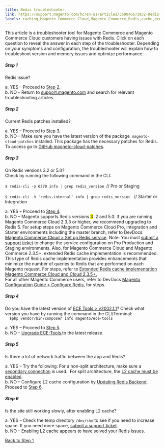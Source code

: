 ```yaml
---
title: Redis troubleshooter
link: https://support.magento.com/hc/en-us/articles/360046673932-Redis-troubleshooter
labels: caching,Magento Commerce Cloud,Magento Commerce,Redis,cache,ece-tools,troubleshooting,database,patches
---
```


<p>This article is a troubleshooter tool for Magento Commerce and Magento Commerce Cloud customers having issues with Redis. Click on each question to reveal the answer in each step of the troubleshooter. Depending on your symptoms and configuration, the troubleshooter will explain how to troubleshoot version and memory issues and optimize performance. </p>
<!---------This opens the main level that holds everything.--------------->
<div class="zd-accordion">
<!---------This is one whole accordion panel.--------------->
<div class="zd-accordion-panel">
<h5>Step 1</h5>
<div class="zd-accordion-section">Redis issue? </div>
<p class="zd-accordion-text">a. YES – Proceed to <a class="accordion-anchor" href="#zd-accordion-2">Step 2</a>.<br/>b. NO – Return to <a href="https://support.magento.com/hc/en-us">support.magento.com</a> and search for relevant troubleshooting articles. </p>
</div>
<!---------This is one whole accordion panel.--------------->
<div class="zd-accordion-panel">
<h5>Step 2</h5>
<div class="zd-accordion-section">Current Redis patches installed? </div>
<p class="zd-accordion-text">a. YES – Proceed to <a class="accordion-anchor" href="#zd-accordion-3">Step 3</a>. <br/>b. NO – Make sure you have the latest version of the package  <code>magento-cloud-patches</code> installed. This package has the necessary patches for Redis. To access go to <a href="https://github.com/magento/magento-cloud-patches/">GitHub magneto-cloud-patches</a>.</p>
</div>
<!---------This is one whole accordion panel.--------------->
<div class="zd-accordion-panel">
<h5>Step 3</h5>
<div class="zd-accordion-section">On Redis versions 3.2 or 5.0?<br/>Check by running the following command in the CLI: <br/><br/><code class="“language-bash”">$ redis-cli -p 6370 info | grep redis_version </code>// Pro or Staging<br/><br/><code class="“language-bash”">$ redis-cli -h 'redis.internal' info | grep redis_version </code> // Starter or Integration</div>
<p class="zd-accordion-text">a. YES – Proceed to <a class="accordion-anchor" href="#zd-accordion-4">Step 4</a>. <br/>b. NO – Magento supports Redis versions <mark>3</mark> .2 and 5.0. If you are running Magento Commerce Cloud 2.3.3 or higher, we recommend upgrading to Redis 5. For setup steps on Magento Commerce Cloud Pro, Integration and Starter environments including the master branch, refer to DevDocs <a href="https://devdocs.magento.com/cloud/project/services-redis.html">Magento Commerce Cloud &gt; Set up Redis service</a>. Note: You must <a href="https://support.magento.com/hc/en-us/articles/360019088251">submit a support ticket</a> to change the service configuration on Pro Production and Staging environments. Also, for Magento Commerce Cloud and Magento Commerce 2.3.5+, extended Redis cache implementation is recommended. This type of Redis cache implementation provides enhancements that minimize the number of queries to Redis that are performed on each Magento request. For steps, refer to <a href="https://support.magento.com/hc/en-us/articles/360049292532">Extended Redis cache implementation Magento Commerce Cloud and Cloud 2.3.5+.</a><br/>For all other Magento Commerce users, refer to DevDocs <a href="https://devdocs.magento.com/guides/v2.4/config-guide/redis/config-redis.html">Magento Configuration Guide &gt; Configure Redis</a>, for steps.</p>
</div>
<!---------This is one whole accordion panel.--------------->
<div class="zd-accordion-panel">
<h5>Step 4</h5>
<div class="zd-accordion-section">Do you have the latest version of <a href="https://github.com/magento/ece-tools/releases">ECE Tools &gt; v2002.1.1</a>? Check what version you have by running the command in the CLI/Terminal: <br/><code class="“language-bash”">  $php vendor/bin/composer info magento/ece-tools</code>
</div>
<p class="zd-accordion-text">a. YES – Proceed to <a class="accordion-anchor" href="#zd-accordion-5">Step 5</a>. <br/>b. NO – <a href="https://devdocs.magento.com/cloud/project/ece-tools-update.html">Upgrade ECE-Tools </a>to the latest release.  </p>
</div>
<!---------This is one whole accordion panel.--------------->
<div class="zd-accordion-panel">
<h5>Step 5</h5>
<div class="zd-accordion-section">Is there a lot of network traffic between the app and Redis? </div>
<p class="zd-accordion-text">a. YES – Try the following: For a non-split architecture, make sure a <a href="https://support.magento.com/hc/en-us/articles/360037391972">secondary connection</a> is used.  For split architecture, the <a href="https://devdocs.magento.com/guides/v2.4/config-guide/cache/two-level-cache.html">L2 cache must be enabled</a>. <br/>b. NO – Configure L2 cache configuration by <a href="https://devdocs.magento.com/cloud/env/variables-deploy.html#redis_backend">Updating Redis Backend</a>. Proceed to <a class="accordion-anchor" href="#zd-accordion-6">Step 6</a>. </p>
</div>
<!---------This is one whole accordion panel.--------------->
<div class="zd-accordion-panel">
<h5>Step 6</h5>
<div class="zd-accordion-section">Is the site still working slowly, after enabling L2 cache?</div>
<p class="zd-accordion-text">a. YES – Check the temp directory <code>/dev/shm</code> to see if you need to increase space. If you need more space, <a href="https://support.magento.com/hc/en-us/articles/360019088251">submit a support ticket</a>.<br/>b. NO – Enabling L2 cache appears to have solved your Redis issues.</p>
</div>
<!---------This closes the main level that holds everything.--------------->
<p><a href="#zd-accordion-1">Back to Step 1</a></p>
</div>